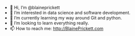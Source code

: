- 👋 Hi, I’m @blaineprickett
- 👀 I’m interested in data science and software development. 
- 🌱 I’m currently learning my way around Git and python.
- 💞️ I’m looking to learn everything really.
- 📫 How to reach me: http://BlainePrickett.com

<!---
blaineprickett/blaineprickett is a ✨ special ✨ repository because its `README.md` (this file) appears on your GitHub profile.
You can click the Preview link to take a look at your changes.
--->

